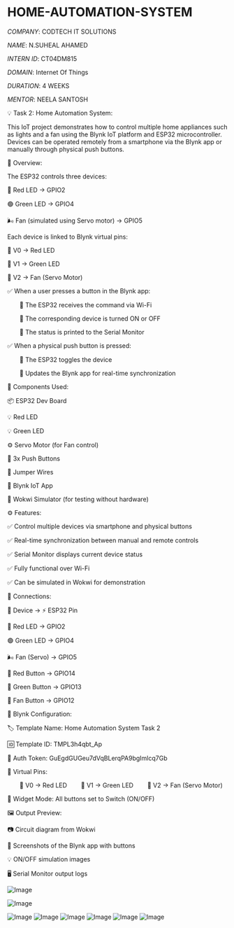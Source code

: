 # HOME-AUTOMATION-SYSTEM

*COMPANY*: CODTECH IT SOLUTIONS

*NAME*: N.SUHEAL AHAMED

*INTERN ID*: CT04DM815

*DOMAIN*: Internet Of Things

*DURATION*: 4 WEEKS

*MENTOR*: NEELA SANTOSH

💡 Task 2: Home Automation System:

This IoT project demonstrates how to control multiple home appliances such as lights and a fan using the Blynk IoT platform and ESP32 microcontroller. Devices can be operated remotely from a smartphone via the Blynk app or manually through physical push buttons.

📲 Overview:

 The ESP32 controls three devices:

 🔴 Red LED → GPIO2

 🟢 Green LED → GPIO4

 🌬️ Fan (simulated using Servo motor) → GPIO5

Each device is linked to Blynk virtual pins:

 🔹 V0 → Red LED

 🔹 V1 → Green LED

 🔹 V2 → Fan (Servo Motor)

✅ When a user presses a button in the Blynk app:

  🔸 The ESP32 receives the command via Wi-Fi
  
  🔸 The corresponding device is turned ON or OFF
  
  🔸 The status is printed to the Serial Monitor

✅ When a physical push button is pressed:

  🔸 The ESP32 toggles the device
  
  🔸 Updates the Blynk app for real-time synchronization

🧰 Components Used:

 📦 ESP32 Dev Board

 💡 Red LED

 💡 Green LED

 ⚙️ Servo Motor (for Fan control)

 🔘 3x Push Buttons

 🔌 Jumper Wires
 
 📱 Blynk IoT App

 🧪 Wokwi Simulator (for testing without hardware)

⚙️ Features:

 ✅ Control multiple devices via smartphone and physical buttons

 ✅ Real-time synchronization between manual and remote controls

 ✅ Serial Monitor displays current device status

 ✅ Fully functional over Wi-Fi

 ✅ Can be simulated in Wokwi for demonstration

🔌 Connections:

 🔧 Device	 → ⚡ ESP32 Pin
 
 🔴 Red LED	→ GPIO2

 🟢 Green LED	→ GPIO4

 🌬️ Fan (Servo) → 	GPIO5

 🔘 Red Button	→ GPIO14

 🔘 Green Button → GPIO13

 🔘 Fan Button	→ GPIO12

📱 Blynk Configuration:

 🏷️ Template Name: Home Automation System Task 2

 🆔 Template ID: TMPL3h4qbt_Ap

 🔐 Auth Token: GuEgdGUGeu7dVqBLerqPA9bgImlcq7Gb

📲 Virtual Pins:

  🔹 V0 → Red LED
  🔹 V1 → Green LED
  🔹 V2 → Fan (Servo Motor)

 🔘 Widget Mode: All buttons set to Switch (ON/OFF)

🖼️ Output Preview:

 📷 Circuit diagram from Wokwi

 📱 Screenshots of the Blynk app with buttons

 💡 ON/OFF simulation images

 🖥️ Serial Monitor output logs

 ![Image](https://github.com/user-attachments/assets/465fc555-28bb-44f4-8f66-cd27ad222bc3)

![Image](https://github.com/user-attachments/assets/75fa993f-c3ae-4546-a51b-47e761912e60)

![Image](https://github.com/user-attachments/assets/c6b8b26e-e93c-441a-9c93-d6ac1d8c4a7c)
![Image](https://github.com/user-attachments/assets/21120014-21da-4de4-8273-f2113a12e490)
![Image](https://github.com/user-attachments/assets/9524791b-f998-4705-8033-daa416cdf20a)
![Image](https://github.com/user-attachments/assets/e3cd3cf7-2e63-4f23-ada4-ef9d608f0169)
![Image](https://github.com/user-attachments/assets/e77d3590-38c9-4d56-8215-6ce522974ec9)
![Image](https://github.com/user-attachments/assets/4a99560a-15c1-4029-a728-fe7810def64a)
